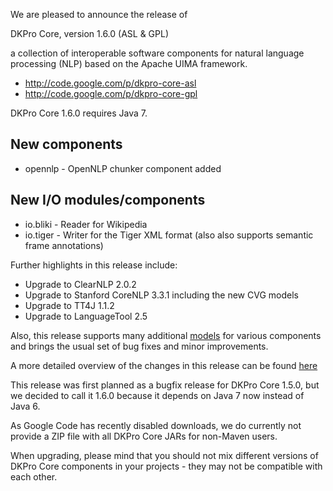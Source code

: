 We are pleased to announce the release of

DKPro Core, version 1.6.0 (ASL & GPL)

a collection of interoperable software components for natural language
processing (NLP) based on the Apache UIMA framework.

  * http://code.google.com/p/dkpro-core-asl
  * http://code.google.com/p/dkpro-core-gpl

DKPro Core 1.6.0 requires Java 7.

## New components ##

  * opennlp - OpenNLP chunker component added

## New I/O modules/components ##

  * io.bliki - Reader for Wikipedia
  * io.tiger - Writer for the Tiger XML format (also also supports semantic frame annotations)

Further highlights in this release include:

  * Upgrade to ClearNLP 2.0.2
  * Upgrade to Stanford CoreNLP 3.3.1 including the new CVG models
  * Upgrade to TT4J 1.1.2
  * Upgrade to LanguageTool 2.5

Also, this release supports many additional [models](https://docs.google.com/spreadsheet/pub?key=0ApGcdapz0xSYdHZXZDFSbC1XeTRiWXphdmo4NDBnc1E&single=true&gid=0&output=html) for various
components and brings the usual set of bug fixes and minor
improvements.

A more detailed overview of the changes in this release can be found [here](https://code.google.com/p/dkpro-core-asl/issues/list?can=1&q=label:Milestone-1.6.0)

This release was first planned as a bugfix release for DKPro Core 1.5.0,
but we decided to call it 1.6.0 because it depends on Java 7 now instead
of Java 6.

As Google Code has recently disabled downloads, we do currently not
provide a ZIP file with all DKPro Core JARs for non-Maven users.

When upgrading, please mind that you should not mix different versions
of DKPro Core components in your projects - they may not be compatible
with each other.